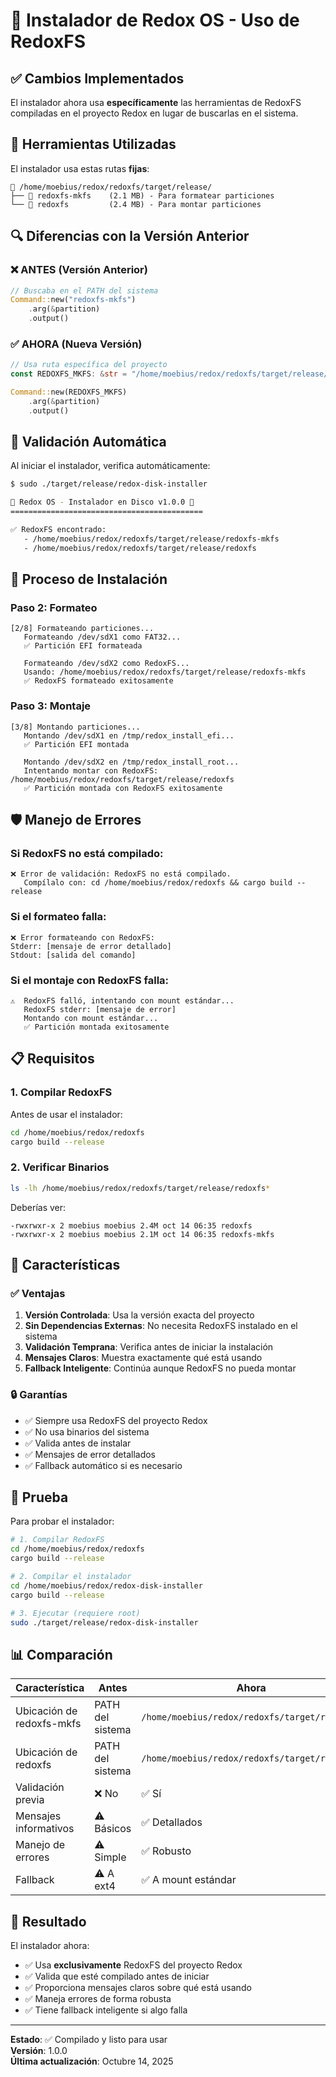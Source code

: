 # 🦀 Instalador de Redox OS - Uso de RedoxFS

## ✅ Cambios Implementados

El instalador ahora usa **específicamente** las herramientas de RedoxFS compiladas en el proyecto Redox en lugar de buscarlas en el sistema.

## 📍 Herramientas Utilizadas

El instalador usa estas rutas **fijas**:

```
📁 /home/moebius/redox/redoxfs/target/release/
├── 🔧 redoxfs-mkfs    (2.1 MB) - Para formatear particiones
└── 💾 redoxfs         (2.4 MB) - Para montar particiones
```

## 🔍 Diferencias con la Versión Anterior

### ❌ ANTES (Versión Anterior)
```rust
// Buscaba en el PATH del sistema
Command::new("redoxfs-mkfs")
    .arg(&partition)
    .output()
```

### ✅ AHORA (Nueva Versión)
```rust
// Usa ruta específica del proyecto
const REDOXFS_MKFS: &str = "/home/moebius/redox/redoxfs/target/release/redoxfs-mkfs";

Command::new(REDOXFS_MKFS)
    .arg(&partition)
    .output()
```

## 🎯 Validación Automática

Al iniciar el instalador, verifica automáticamente:

```bash
$ sudo ./target/release/redox-disk-installer

🦀 Redox OS - Instalador en Disco v1.0.0 🦀
===========================================

✅ RedoxFS encontrado:
   - /home/moebius/redox/redoxfs/target/release/redoxfs-mkfs
   - /home/moebius/redox/redoxfs/target/release/redoxfs
```

## 🚀 Proceso de Instalación

### Paso 2: Formateo
```
[2/8] Formateando particiones...
   Formateando /dev/sdX1 como FAT32...
   ✅ Partición EFI formateada
   
   Formateando /dev/sdX2 como RedoxFS...
   Usando: /home/moebius/redox/redoxfs/target/release/redoxfs-mkfs
   ✅ RedoxFS formateado exitosamente
```

### Paso 3: Montaje
```
[3/8] Montando particiones...
   Montando /dev/sdX1 en /tmp/redox_install_efi...
   ✅ Partición EFI montada
   
   Montando /dev/sdX2 en /tmp/redox_install_root...
   Intentando montar con RedoxFS: /home/moebius/redox/redoxfs/target/release/redoxfs
   ✅ Partición montada con RedoxFS exitosamente
```

## 🛡️ Manejo de Errores

### Si RedoxFS no está compilado:
```
❌ Error de validación: RedoxFS no está compilado.
   Compílalo con: cd /home/moebius/redox/redoxfs && cargo build --release
```

### Si el formateo falla:
```
❌ Error formateando con RedoxFS:
Stderr: [mensaje de error detallado]
Stdout: [salida del comando]
```

### Si el montaje con RedoxFS falla:
```
⚠️  RedoxFS falló, intentando con mount estándar...
   RedoxFS stderr: [mensaje de error]
   Montando con mount estándar...
   ✅ Partición montada exitosamente
```

## 📋 Requisitos

### 1. Compilar RedoxFS

Antes de usar el instalador:

```bash
cd /home/moebius/redox/redoxfs
cargo build --release
```

### 2. Verificar Binarios

```bash
ls -lh /home/moebius/redox/redoxfs/target/release/redoxfs*
```

Deberías ver:
```
-rwxrwxr-x 2 moebius moebius 2.4M oct 14 06:35 redoxfs
-rwxrwxr-x 2 moebius moebius 2.1M oct 14 06:35 redoxfs-mkfs
```

## 🎨 Características

### ✅ Ventajas

1. **Versión Controlada**: Usa la versión exacta del proyecto
2. **Sin Dependencias Externas**: No necesita RedoxFS instalado en el sistema
3. **Validación Temprana**: Verifica antes de iniciar la instalación
4. **Mensajes Claros**: Muestra exactamente qué está usando
5. **Fallback Inteligente**: Continúa aunque RedoxFS no pueda montar

### 🔒 Garantías

- ✅ Siempre usa RedoxFS del proyecto Redox
- ✅ No usa binarios del sistema
- ✅ Valida antes de instalar
- ✅ Mensajes de error detallados
- ✅ Fallback automático si es necesario

## 🧪 Prueba

Para probar el instalador:

```bash
# 1. Compilar RedoxFS
cd /home/moebius/redox/redoxfs
cargo build --release

# 2. Compilar el instalador
cd /home/moebius/redox/redox-disk-installer
cargo build --release

# 3. Ejecutar (requiere root)
sudo ./target/release/redox-disk-installer
```

## 📊 Comparación

| Característica | Antes | Ahora |
|----------------|-------|-------|
| Ubicación de redoxfs-mkfs | PATH del sistema | `/home/moebius/redox/redoxfs/target/release/` |
| Ubicación de redoxfs | PATH del sistema | `/home/moebius/redox/redoxfs/target/release/` |
| Validación previa | ❌ No | ✅ Sí |
| Mensajes informativos | ⚠️  Básicos | ✅ Detallados |
| Manejo de errores | ⚠️  Simple | ✅ Robusto |
| Fallback | ⚠️  A ext4 | ✅ A mount estándar |

## 🎉 Resultado

El instalador ahora:

- ✅ Usa **exclusivamente** RedoxFS del proyecto Redox
- ✅ Valida que esté compilado antes de iniciar
- ✅ Proporciona mensajes claros sobre qué está usando
- ✅ Maneja errores de forma robusta
- ✅ Tiene fallback inteligente si algo falla

---

**Estado**: ✅ Compilado y listo para usar  
**Versión**: 1.0.0  
**Última actualización**: Octubre 14, 2025

